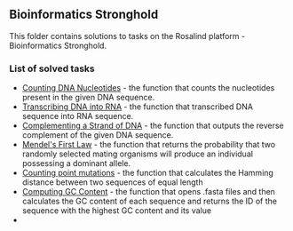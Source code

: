 ## Bioinformatics Stronghold

This folder contains solutions to tasks on the Rosalind platform - Bioinformatics Stronghold.


### List of solved tasks

* [Counting DNA Nucleotides](Counting_DNA_Nucleotides.py) -  the function that counts the nucleotides present in the given DNA sequence.
* [Transcribing DNA into RNA](Transcribing_DNA_into_RNA.py) - the function that transcribed DNA sequence into RNA sequence. 
* [Complementing a Strand of DNA](Complementing_Strand_of_DNA.py) - the function that outputs the reverse complement of the given DNA sequence.
* [Mendel's First Law](Mendels_first_law.py) - the function that returns the probability that two randomly selected mating organisms will produce an individual possessing a dominant allele.
* [Counting point mutations](Counting_point_mutations.py) - the function that calculates the Hamming distance between two sequences of equal length
* [Computing GC Content](Computing_GC_content.py) - the function that opens .fasta files and then calculates the GC content of each sequence and returns the ID of the sequence with the highest GC content and its value
* 